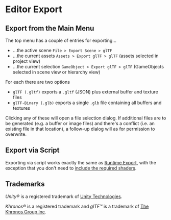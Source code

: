 # Editor Export

## Export from the Main Menu

The top menu has a couple of entries for exporting…

- …the active scene `File > Export Scene > glTF`
- …the current assets `Assets > Export glTF > glTF` (assets selected in project view)
- …the current selection `GameObject > Export glTF > glTF` (GameObjects selected in scene view or hierarchy view)

For each there are two options

- `glTF (.gltf)` exports a `.gltf` (JSON) plus external buffer and texture files
- `glTF-Binary (.glb)` exports a single `.glb` file containing all buffers and textures

Clicking any of these will open a file selection dialog. If additional files are to be generated (e.g. a buffer or image files) and there's a conflict (i.e. an existing file in that location), a follow-up dialog will as for permission to overwrite.

## Export via Script

Exporting via script works exactly the same as [Runtime Export](ExportRuntime.md), with the exception that you don't need to [include the required shaders](ExportRuntime.md#include-required-shaders).

## Trademarks

*Unity&reg;* is a registered trademark of [Unity Technologies][unity].

*Khronos&reg;* is a registered trademark and *glTF&trade;* is a trademark of [The Khronos Group Inc][khronos].

[khronos]: https://www.khronos.org
[unity]: https://unity.com
